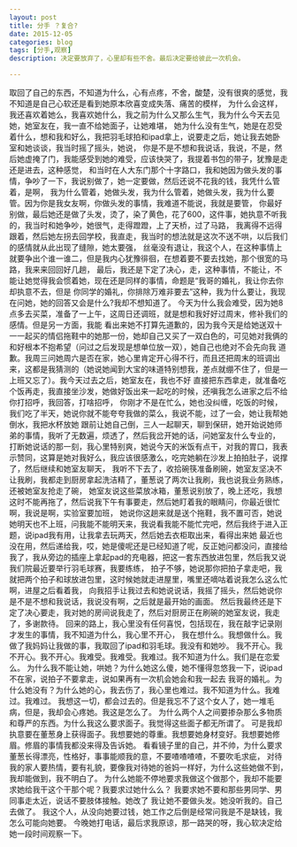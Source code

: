 ```yaml
---
layout: post
title: 分手 ？复合?
date: 2015-12-05
categories: blog
tags: [分手,观察]
description: 决定要放弃了，心里却有些不舍。最后决定要给彼此一次机会。

---
```


取回了自己的东西，不知道为什么，心有点疼，不舍，酸楚，没有很爽的感觉，我不知道是自己心软还是看到她原本欣喜变成失落、痛苦的模样，
为什么会这样，我还喜欢着她么，我喜欢她什么，我之前为什么又那么生气，我为什么今天去见她，她室友在，我一直不给她面子，让她难堪，
她为什么没有生气，她是在忍受着什么，想和我和好么，我把羽毛球拍和ipad拿上，说要走之后，她让我去她卧室和她谈谈，我当时摇了摇头，她说，
你是不是不想和我说话，我说，不是，然后她虚掩了门，我能感受到她的难受，应该快哭了，我提着书包的带子，犹豫是走还是进去，这种感觉，
和当时在人大东门那个十字路口，我和她因为做头发的事情，争吵了一下，我说别做了，她一定要做，然后还说不花我的钱，我凭什么管着，是啊，
我为什么管着，她做头发，我为什么管着，她做头发，我为什么要管。因为你是我女友啊，你做头发的事情，我难道不能说，我就是要管，
你最好别做，最后她还是做了头发，烫了，染了黄色，花了600，这件事，她执意不听我的，我当时和她争吵，她很气，走得蹬蹬，上了天桥，过了马路，
我离得不远得跟着，然后她左拐去回学校，我直走，我当时的想法就是这次不送不哄，以后我们的感情就从此出现了缝隙，她太要强，
丝毫没有退让，我这个人，在这种事情上就要争出个谁一谁二，但是我内心犹豫徘徊，在想着要不要去找她，那个很宽的马路，我来来回回好几趟，
最后，我还是下定了决心，走，这种事情，不能让，不能让她觉得我会惯着她，现在还是同样的事情，命题是“我哥的婚礼，我让你去你却执意不去，但是
你同学的婚礼，你排除万难非要去”这种，我为什么要让，我现在问她，她的回答又会是什么?我却不想知道了。
今天为什么我会难受，因为她8点多去买菜，准备了一上午，这周日还调班，就是想和我好好过周末，修补我们的感情。但是另一方面，我能
看出来她不打算先道歉的，因为我今天是给她送双十一一起买的情侣拖鞋中的她那一份，她却自己又买了一双白色的，可见她对我俩的和好根本不抱希望（问过之后发现是想单位放一双），她自己也绝对不会先向我
道歉。我周三问她周六是否在家，她心里肯定开心得不行，而且还把周末的班调出来，这都是我猜测的（她说她闻到大宝的味道特别想我，差点就绷不住了，但是一上班又忘了）。我今天过去之后，她室友在，我也不好
直接把东西拿走，就准备吃个饭再走，我直接坐沙发，她做好饭出来一起吃的时候，还嗔我怎么进家之后不给你打招呼，我回答，打啥招呼，
你刚才不是在忙么，她也没纠缠，吃饭的时候，我们吃了半天，她说你就不能夸夸我做的菜么，我说不能，过了一会，她让我帮她倒水，我把水杯放她
跟前让她自己倒，三人一起聊天，聊到保研，她开始说她师弟的事情，我听了无数遍，烦透了，然后我岔开她的话，问她室友什么专业的，
打断她说话的那一刻，我心里特别爽，她说今天的米饭有点干，对我的胃口，我表示赞同，这算是她对我好么，我应该很感激么，吃完她躺在沙发上拍拍肚子，说撑了，然后继续和她室友聊天，
我听不下去了，收拾碗筷准备刷碗，她室友坚决不让我刷，我都走到厨房拿起洗洁精了，董葱说了两次让我刷，我也说我业务熟练，还被她室友抢走了碗，
她室友说这些菜放冰箱，董葱说别放了，晚上还吃，我想这时不能再拖了，然后说我下午有事要走，然后她盯着我的眼睛问，你最近很忙啊，我说是啊，实验室要加班，
她说你这趟来就是送个拖鞋，我不置可否，她说她明天也不上班，问我能不能明天来，我说看我能不能忙完吧，然后我终于进入正题，说ipad我有用，让我拿去玩两天，然后她去衣柜取出来，看得出来她
最近也没在用，然后递给我，哎，她是傻呢还是已经知道了呢，反正她问都没问，直接给我了，我从旁边的插座上拿起pad的充电器，把这一套东西放进包里，然后我又说我们院最近要举行羽毛球赛，我要练练，
拍子不够，她说那你把拍子拿走吧，我就把两个拍子和球放进包里，这时候她就走进屋里，嘴里还嘀咕着说我怎么这么忙啊，进屋之后看着我，
向我招手让我过去和她说说话，我摇了摇头，然后她说你是不是不想和我说话，我说没有啊，之后就是最开始的画面。
然后我最终还是下定了决心要走，我对她的房间说我走了，然后对厨房正在刷碗的她室友说，我走了，多谢款待。
回来的路上，我心里没有任何喜悦，包括现在，我在敲字记录刚才发生的事情，我不知道为什么，我心里不开心，
我在想什么。我想做什么。我做了我妈妈让我做的事，我取回了ipad和羽毛球。我没有和她吵。
我不开心。我不开心。我不开心。我难受。我难受。我难过。我不知道为什么。我们是在恋爱么。
为什么我不能让她，哄她？为什么她这么傻，她不懂得忽悠我一下，说ipad不在家，说拍子不要拿走，说如果再有一次机会她会和我一起去
我哥的婚礼。为什么她没有？为什么她的心，我去伤了，我心里也难过。我不知道为什么。我难过。我难过。
我想这一切，都会过去的。但是我忘不了这个女人了，她一堆毛病，但是，我却会心疼她。我这是怎么了。
为什么两个人之间要掺杂那么多物质和尊严的东西。为什么我这么要求面子。我觉得这些面子都无所谓了。
可是我却执意要在董葱身上获得面子。我想要她的尊重。我想要她身材变好。我想要她修眉。修眉的事情我都没来得及告诉她。
看看镜子里的自己，并不帅，为什么要求董葱长得漂亮，性格好，事事能顺我的意，不要喳喳喳喳，不要吹毛求疵，
对待我的家人要热情，要有礼貌，要像我对待她的爸妈一样好，为什么这些她做不到，我却能做到，我不明白了。
为什么她能不停地要求我做这个做那个，我却不能要求她给我干这个干那个呢？我要求过她什么么？
我要求她不要和那些男同学、男同事走太近，说话不要肢体接触。她改了
我让她不要做头发。她没听我的。自己去做了。
我这个人，从没向她要过钱，她工作之后倒是经常问我是不是缺钱，我怎么可能向她要。
今晚她打电话，最后求我原谅，那一路哭的呀，我心软决定给她一段时间观察一下。
